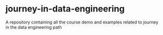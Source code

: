 # journey-in-data-engineering
A repository containing all the course demo and examples related to journey in the data engineering path
